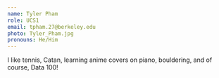 ```yaml
---
name: Tyler Pham
role: UCS1
email: tpham.27@berkeley.edu
photo: Tyler_Pham.jpg
pronouns: He/Him
---
```

I like tennis, Catan, learning anime covers on piano, bouldering, and of course, Data 100!